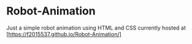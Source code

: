 # Robot-Animation
Just a simple robot animation using HTML and CSS
currently hosted at [https://f2015537.github.io/Robot-Animation/]
